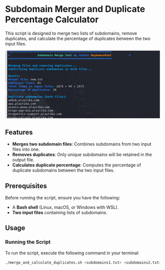 # Subdomain Merger and Duplicate Percentage Calculator

This script is designed to merge two lists of subdomains, remove duplicates, and calculate the percentage of duplicates between the two input files.

![Sample Image](view.png)

## Features
- **Merges two subdomain files**: Combines subdomains from two input files into one.
- **Removes duplicates**: Only unique subdomains will be retained in the output file.
- **Calculates duplicate percentage**: Computes the percentage of duplicate subdomains between the two input files.

## Prerequisites
Before running the script, ensure you have the following:
- A **Bash shell** (Linux, macOS, or Windows with WSL).
- **Two input files** containing lists of subdomains.

## Usage

### Running the Script

To run the script, execute the following command in your terminal:

```bash
./merge_and_calculate_duplicates.sh <subdomains1.txt> <subdomains2.txt> <output_file.txt>
